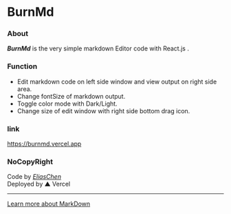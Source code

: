 # BurnMd

### About
***BurnMd***  is the very simple markdown Editor code with React.js .

### Function
- Edit markdown code on left side window and view output on right side area.
- Change fontSize of markdown output.
- Toggle color mode with Dark/Light.
- Change size of edit window with right side bottom drag icon.

### link
https://burnmd.vercel.app

### NoCopyRight
Code by [*EliasChen*](https://eliaschenabout.vercel.app)\
Deployed by ▲ Vercel

---

[Learn more about MarkDown](https://daringfireball.net/projects/markdown/)
